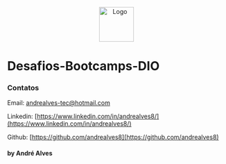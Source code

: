 <p align="center">
      <img src="./imagens/logo.png" alt="Logo" width="80" height="80">
  </a>

# Desafios-Bootcamps-DIO

### Contatos
Email: [andrealves-tec@hotmail.com](andrealves-tec@hotmail.com)

Linkedin: [https://www.linkedin.com/in/andrealves8/](https://www.linkedin.com/in/andrealves8/)

Github: [https://github.com/andrealves8](https://github.com/andrealves8)

#### by André Alves

